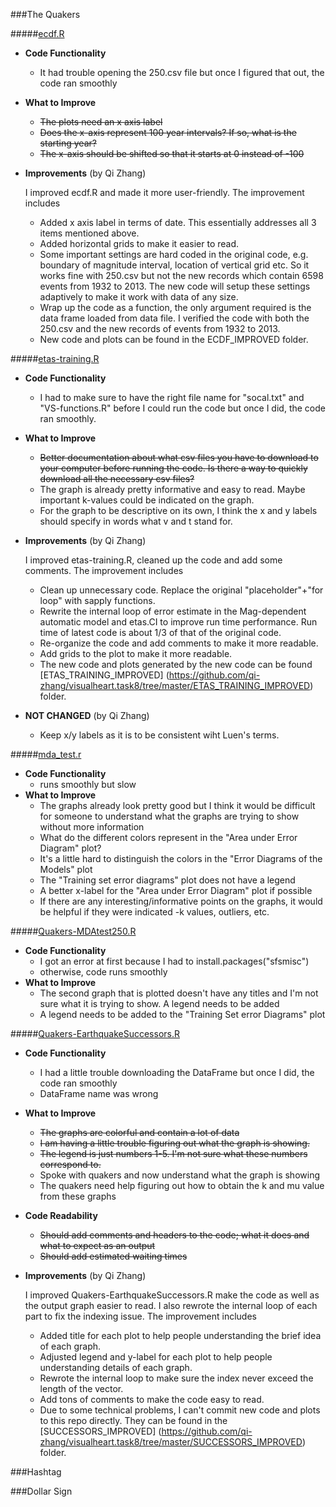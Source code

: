 ###The Quakers

#####[ecdf.R](https://github.com/SunnySunnia/TheQuakers/blob/master/ECDF/ecdf.R)
  - **Code Functionality**
    - It had trouble opening the 250.csv file but once I figured that out, the code ran smoothly
  - **What to Improve**
    - <del>The plots need an x axis label
    - <del>Does the x-axis represent 100 year intervals? If so, what is the starting year?
    - <del>The x-axis should be shifted so that it starts at 0 instead of -100
  - **Improvements** (by Qi Zhang)

    I improved ecdf.R and made it more user-friendly. The improvement includes
    - Added x axis label in terms of date. This essentially addresses all 3 items mentioned above.
    - Added horizontal grids to make it easier to read.
    - Some important settings are hard coded in the original code, e.g. boundary of magnitude interval, location of vertical grid etc. So it works fine with 250.csv but not the new records which contain 6598 events from 1932 to 2013. The new code will setup these settings adaptively to make it work with data of any size.
    - Wrap up the code as a function, the only argument required is the data frame loaded from data file. I verified the code with both the 250.csv and the new records of events from 1932 to 2013.
    - New code and plots can be found in the ECDF_IMPROVED folder.

#####[etas-training.R](https://github.com/SunnySunnia/TheQuakers/blob/master/MDA/etas-training.R)
  - **Code Functionality**
    - I had to make sure to have the right file name for "socal.txt" and "VS-functions.R" before I could run the code but once I did, the code ran smoothly. 
  - **What to Improve**
      - <del>Better documentation about what csv files you have to download to your computer before running the code. Is there a way to quickly download all the necessary csv files?
      - The graph is already pretty informative and easy to read. Maybe important k-values could be indicated on the graph.
      - For the graph to be descriptive on its own, I think the x and y labels should specify in words what v and t stand for. 
  - **Improvements** (by Qi Zhang)

    I improved etas-training.R, cleaned up the code and add some comments. The improvement includes
    - Clean up unnecessary code. Replace the original "placeholder"+"for loop" with sapply functions.
    - Rewrite the internal loop of error estimate in the Mag-dependent automatic model and etas.CI to improve run time performance. Run time of latest code is about 1/3 of that of the original code.
    - Re-organize the code and add comments to make it more readable.
    - Add grids to the plot to make it more readable. 
    - The new code and plots generated by the new code can be found [ETAS_TRAINING_IMPROVED] (https://github.com/qi-zhang/visualheart.task8/tree/master/ETAS_TRAINING_IMPROVED) folder.
  - **NOT CHANGED** (by Qi Zhang)
    - Keep x/y labels as it is to be consistent wiht Luen's terms.

#####[mda_test.r](https://github.com/SunnySunnia/TheQuakers/blob/master/MDA/mda_test.r)
  - **Code Functionality**
    - runs smoothly but slow
  - **What to Improve**
    - The graphs already look pretty good but I think it would be difficult for someone to understand what the graphs are trying to show without more information
    - What do the different colors represent in the "Area under Error Diagram" plot?
    - It's a little hard to distinguish the colors in the "Error Diagrams of the Models" plot
    - The "Training set error diagrams" plot does not have a legend
    - A better x-label for the "Area under Error Diagram" plot if possible
    - If there are any interesting/informative points on the graphs, it would be helpful if they were indicated
      -k values, outliers, etc. 

#####[Quakers-MDAtest250.R](https://github.com/SunnySunnia/TheQuakers/blob/master/MDA/Quakers-MDAtest250.R)
  - **Code Functionality**
    - I got an error at first because I had to install.packages("sfsmisc")
    - otherwise, code runs smoothly
  - **What to Improve**
    - The second graph that is plotted doesn't have any titles and I'm not sure what it is trying to show. A legend needs to be added
    - A legend needs to be added to the "Training Set error Diagrams" plot

#####[Quakers-EarthquakeSuccessors.R](https://github.com/SunnySunnia/TheQuakers/blob/master/Successors/Quakers-EarthquakeSuccessors.R)
  - **Code Functionality**
    - I had a little trouble downloading the DataFrame but once I did, the code ran smoothly
    - DataFrame name was wrong
  - **What to Improve**
    - <del>The graphs are colorful and contain a lot of data
    - <del>I am having a little trouble figuring out what the graph is showing. 
    - <del>The legend is just numbers 1-5. I'm not sure what these numbers correspond to.
    - Spoke with quakers and now understand what the graph is showing
    - The quakers need help figuring out how to obtain the k and mu value from these graphs
  - **Code Readability**
    - <del>Should add comments and headers to the code; what it does and what to expect as an output
    - <del>Should add estimated waiting times
  - **Improvements** (by Qi Zhang)

    I improved Quakers-EarthquakeSuccessors.R make the code as well as the output graph easier to read. I also rewrote the internal loop of each part to fix the indexing issue. The improvement includes
    - Added title for each plot to help people understanding the brief idea of each graph.
    - Adjusted legend and y-label for each plot to help people understanding details of each graph.
    - Rewrote the internal loop to make sure the index never exceed the length of the vector.
    - Add tons of comments to make the code easy to read.
    - Due to some technical problems, I can't commit new code and plots to this repo directly. They can be found in the [SUCCESSORS_IMPROVED] (https://github.com/qi-zhang/visualheart.task8/tree/master/SUCCESSORS_IMPROVED) folder.  

###Hashtag

###Dollar Sign
